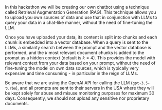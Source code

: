 In this hackathon we will be creating our own chatbot using a technique called Retrieval Augmentation Generation (RAG). 
This technique allows you to upload you own sources of data and use that in conjunction with LLMs to query your data in a chat-like manner, without the need of fine-tuning the LLM.

Once you have uploaded your data,  its content is split into chunks and each chunk is embedded into a vector database. When a query is sent to the LLMs, a similarity search between the prompt and the vector database is performed, and the $k$ most relevant document chunks is added to the prompt as a hidden context (default is $k = 4$). This provides the model with relevant context from your data based on your prompt, without the need of fine-tuning the model on own data sources, which is typically very expensive and time consuming - in particular in the reign of LLMs.

Be aware that we are using the OpenAI API for calling the LLM (`gpt-3.5-turbo`), and all prompts are sent to their servers in the USA where they will be kept solely for abuse and misuse monitoring purposes for maximum 30 days. Consequently, we should not upload any sensitive nor proprietary documents. 
